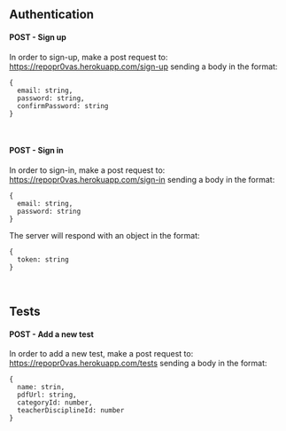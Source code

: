 ## Authentication

#### **POST** - Sign up

In order to sign-up, make a post request to: https://repopr0vas.herokuapp.com/sign-up
sending a body in the format:

```
{
  email: string,
  password: string,
  confirmPassword: string
}
```

<br>

#### **POST** - Sign in

In order to sign-in, make a post request to: https://repopr0vas.herokuapp.com/sign-in
sending a body in the format:

```
{
  email: string,
  password: string
}
```

The server will respond with an object in the format:

```
{
  token: string
}
```

<br>

## Tests

#### **POST** - Add a new test

In order to add a new test, make a post request to: https://repopr0vas.herokuapp.com/tests
sending a body in the format:

```
{
  name: strin,
  pdfUrl: string,
  categoryId: number,
  teacherDisciplineId: number
}
```

<br>
